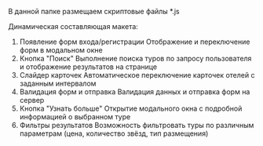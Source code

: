 В данной папке размещаем скриптовые файлы *.js

Динамическая составляющая макета:

1. Появление форм входа/регистрации
Отображение и переключение форм в модальном окне
2. Кнопка "Поиск"
Выполнение поиска туров по запросу пользователя и отображение результатов на странице 
3. Слайдер карточек
Автоматическое переключение карточек отелей с заданным интервалом
4. Валидация форм и отправка
Валидация данных и отправка форм на сервер 
5. Кнопка "Узнать больше"
Открытие модального окна с подробной информацией о выбранном туре
6. Фильтры результатов 
Возможность фильтровать туры по различным параметрам (цена, количество звёзд, тип размещения)